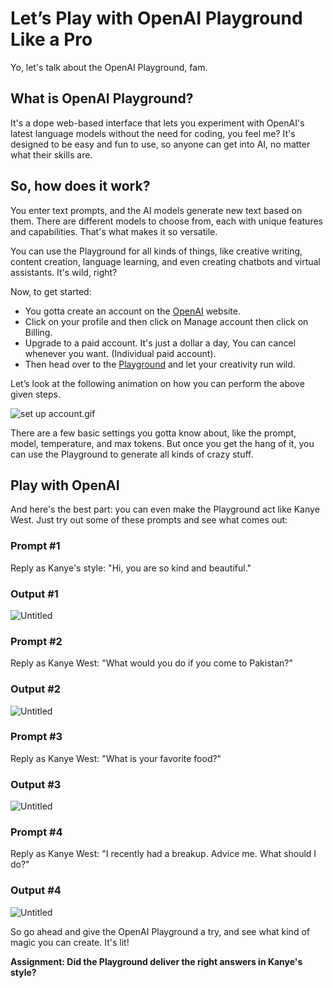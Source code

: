 # Let’s Play with OpenAI Playground Like a Pro

Yo, let's talk about the OpenAI Playground, fam.

## What is OpenAI Playground?

It's a dope web-based interface that lets you experiment with OpenAI's latest language models without the need for coding, you feel me? It's designed to be easy and fun to use, so anyone can get into AI, no matter what their skills are.

## So, how does it work?

You enter text prompts, and the AI models generate new text based on them. There are different models to choose from, each with unique features and capabilities. That's what makes it so versatile.

You can use the Playground for all kinds of things, like creative writing, content creation, language learning, and even creating chatbots and virtual assistants. It's wild, right?

Now, to get started:

- You gotta create an account on the [OpenAI](https://platform.openai.com/) website.
- Click on your profile and then click on Manage account then click on Billing.
- Upgrade to a paid account. It's just a dollar a day, You can cancel whenever you want. (Individual paid account).
- Then head over to the [Playground](https://platform.openai.com/playground) and let your creativity run wild.

Let’s look at the following animation on how you can perform the above given steps.

![set up account.gif](Let%E2%80%99s%20Play%20with%20OpenAI%20Playground%20Like%20a%20Pro%20fc41a1e6d133410d9a32e441cbd8b38d/set_up_account.gif)

There are a few basic settings you gotta know about, like the prompt, model, temperature, and max tokens. But once you get the hang of it, you can use the Playground to generate all kinds of crazy stuff.

## Play with OpenAI

And here's the best part: you can even make the Playground act like Kanye West. Just try out some of these prompts and see what comes out:

### Prompt #1

Reply as Kanye's style: "Hi, you are so kind and beautiful." 

### Output #1

![Untitled](Let%E2%80%99s%20Play%20with%20OpenAI%20Playground%20Like%20a%20Pro%20fc41a1e6d133410d9a32e441cbd8b38d/Untitled.png)

### Prompt #2

Reply as Kanye West: "What would you do if you come to Pakistan?" 

### Output #2

![Untitled](Let%E2%80%99s%20Play%20with%20OpenAI%20Playground%20Like%20a%20Pro%20fc41a1e6d133410d9a32e441cbd8b38d/Untitled%201.png)

### Prompt #3

Reply as Kanye West: "What is your favorite food?" 

### Output #3

![Untitled](Let%E2%80%99s%20Play%20with%20OpenAI%20Playground%20Like%20a%20Pro%20fc41a1e6d133410d9a32e441cbd8b38d/Untitled%202.png)

### Prompt #4

Reply as Kanye West: "I recently had a breakup. Advice me. What should I do?" 

### Output #4

![Untitled](Let%E2%80%99s%20Play%20with%20OpenAI%20Playground%20Like%20a%20Pro%20fc41a1e6d133410d9a32e441cbd8b38d/Untitled%203.png)

So go ahead and give the OpenAI Playground a try, and see what kind of magic you can create. It's lit!

**Assignment: Did the Playground deliver the right answers in Kanye's style?**